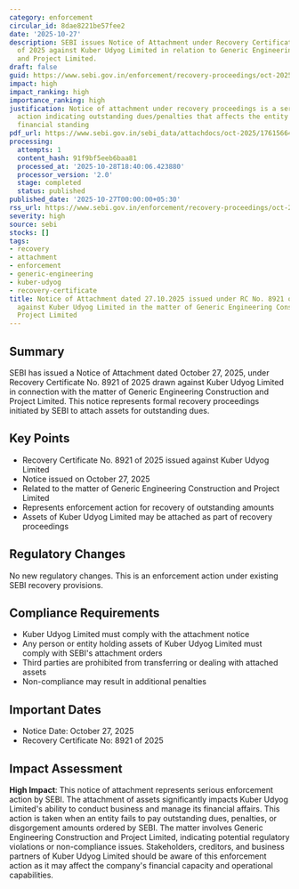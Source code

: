 ```yaml
---
category: enforcement
circular_id: 8dae8221be57fee2
date: '2025-10-27'
description: SEBI issues Notice of Attachment under Recovery Certificate No. 8921
  of 2025 against Kuber Udyog Limited in relation to Generic Engineering Construction
  and Project Limited.
draft: false
guid: https://www.sebi.gov.in/enforcement/recovery-proceedings/oct-2025/notice-of-attachment-dated-27-10-2025-issued-under-rc-no-8921-of-2025-drawn-against-kuber-udyog-limited-in-the-matter-of-generic-engineering-construction-and-project-limited-_97461.html
impact: high
impact_ranking: high
importance_ranking: high
justification: Notice of attachment under recovery proceedings is a serious enforcement
  action indicating outstanding dues/penalties that affects the entity's assets and
  financial standing
pdf_url: https://www.sebi.gov.in/sebi_data/attachdocs/oct-2025/1761566488592.pdf
processing:
  attempts: 1
  content_hash: 91f9bf5eeb6baa81
  processed_at: '2025-10-28T18:40:06.423880'
  processor_version: '2.0'
  stage: completed
  status: published
published_date: '2025-10-27T00:00:00+05:30'
rss_url: https://www.sebi.gov.in/enforcement/recovery-proceedings/oct-2025/notice-of-attachment-dated-27-10-2025-issued-under-rc-no-8921-of-2025-drawn-against-kuber-udyog-limited-in-the-matter-of-generic-engineering-construction-and-project-limited-_97461.html
severity: high
source: sebi
stocks: []
tags:
- recovery
- attachment
- enforcement
- generic-engineering
- kuber-udyog
- recovery-certificate
title: Notice of Attachment dated 27.10.2025 issued under RC No. 8921 of 2025 drawn
  against Kuber Udyog Limited in the matter of Generic Engineering Construction and
  Project Limited
---
```


## Summary

SEBI has issued a Notice of Attachment dated October 27, 2025, under Recovery Certificate No. 8921 of 2025 drawn against Kuber Udyog Limited in connection with the matter of Generic Engineering Construction and Project Limited. This notice represents formal recovery proceedings initiated by SEBI to attach assets for outstanding dues.

## Key Points

- Recovery Certificate No. 8921 of 2025 issued against Kuber Udyog Limited
- Notice issued on October 27, 2025
- Related to the matter of Generic Engineering Construction and Project Limited
- Represents enforcement action for recovery of outstanding amounts
- Assets of Kuber Udyog Limited may be attached as part of recovery proceedings

## Regulatory Changes

No new regulatory changes. This is an enforcement action under existing SEBI recovery provisions.

## Compliance Requirements

- Kuber Udyog Limited must comply with the attachment notice
- Any person or entity holding assets of Kuber Udyog Limited must comply with SEBI's attachment orders
- Third parties are prohibited from transferring or dealing with attached assets
- Non-compliance may result in additional penalties

## Important Dates

- Notice Date: October 27, 2025
- Recovery Certificate No: 8921 of 2025

## Impact Assessment

**High Impact**: This notice of attachment represents serious enforcement action by SEBI. The attachment of assets significantly impacts Kuber Udyog Limited's ability to conduct business and manage its financial affairs. This action is taken when an entity fails to pay outstanding dues, penalties, or disgorgement amounts ordered by SEBI. The matter involves Generic Engineering Construction and Project Limited, indicating potential regulatory violations or non-compliance issues. Stakeholders, creditors, and business partners of Kuber Udyog Limited should be aware of this enforcement action as it may affect the company's financial capacity and operational capabilities.